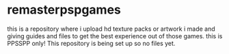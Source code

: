 # remasterpspgames
this is a repository where i upload hd texture packs or artwork i made and giving guides and files to get the best experience out of those games. this is PPSSPP only!
This repository is being set up so no files yet.
